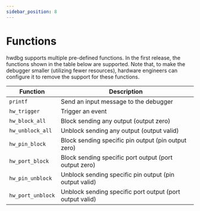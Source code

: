 ```yaml
---
sidebar_position: 8
---
```


# Functions

hwdbg supports multiple pre-defined functions. In the first release, the functions shown in the table below are supported. Note that, to make the debugger smaller (utilizing fewer resources), hardware engineers can configure it to remove the support for these functions.

| **Function**        | **Description**                                            |
|---------------------|------------------------------------------------------------|
| `printf`            | Send an input message to the debugger                      |
| `hw_trigger`        | Trigger an event                                           |
| `hw_block_all`      | Block sending any output (output zero)                     |
| `hw_unblock_all`    | Unblock sending any output (output valid)                  |
| `hw_pin_block`      | Block sending specific pin output (pin output zero)        |
| `hw_port_block`     | Block sending specific port output (port output zero)      |
| `hw_pin_unblock`    | Unblock sending specific pin output (pin output valid)     |
| `hw_port_unblock`   | Unblock sending specific port output (port output valid)   |
